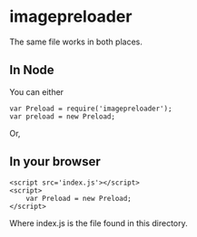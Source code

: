 imagepreloader
==============

The same file works in both places.

In Node
-------

You can either 

    var Preload = require('imagepreloader');
    var preload = new Preload;

Or,

In your browser
---------------
    
    <script src='index.js'></script>
    <script>
        var Preload = new Preload;
    </script>

Where index.js is the file found in this directory. 
